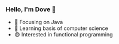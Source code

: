### Hello, I'm Dove 👋
- :orange_book: Focusing on Java
- 🌱 Learning basis of computer science
- 😄 Interested in functional programming
